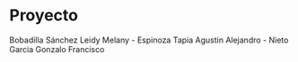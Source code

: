 # Proyecto
Bobadilla Sánchez Leidy Melany - 
Espinoza Tapia Agustin Alejandro - 
Nieto Garcia Gonzalo Francisco
